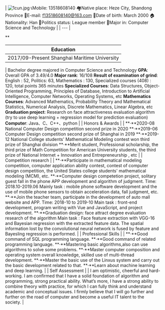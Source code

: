 | ![1cun.jpg](https://cdn.nlark.com/yuque/0/2021/jpeg/13004129/1618199263375-617787e5-0d65-4724-81be-dc57d65c88e4.jpeg#align=left&display=inline&height=228&margin=%5Bobject%20Object%5D&name=1cun.jpg&originHeight=2604&originWidth=1860&size=471245&status=done&style=none&width=163)
📞Mobile: 13518608140
🏘Native place: Heze City, Shandong Province
📧E-mail: [f13518608140@163.com](mailto:f13518608140@163.com)
👶Date of birth: March 2000
🏠Nationality: Han
👨Politics status: League member
🏫Major in: Computer Science and Technology |
| --- |

**

| Education                                      |
| ---------------------------------------------- |
| 2017/09-Present   Shanghai Maritime University |

| Bachelor degree majored in Computer Science and Technology
**GPA**: Overall GPA of 3.49/4.0    **Major rank**: 16/108
**Result of examination of grind**: English : 52, Politics: 63, Mathematics : 130, Specialized courses (408) : 120,
total points 365 minutes
**Specialized Courses**: Data Structures, Object-Oriented Programming, Principles of Database, Introduction to Artificial Intelligence, Computer Networks, Operating Systems, etc
**Mathematics Courses**: Advanced Mathematics, Probability Theory and Mathematical Statistics, Numerical Analysis, Discrete Mathematics, Linear Algebra, etc
**Graduation project**: Research on face attractiveness evaluation algorithm (try to use deep learning + regression model for prediction evaluation)
**Computer**: Java、C、C++、python |
| Honors & Awards |
| **·**2020-08 National Computer Design competition second prize in 2020
**·**2019-06 Computer Design competition second prize of Shanghai in 2019
**·**2019-12 National College students' Mathematical Modeling contest won third prize of Shanghai division 
**·**Merit student, Professional scholarship, the third prize of Math Competition for American University students, the third prize of National Internet + Innovation and Entrepreneurship , etc |
| Competition research |
| **·**Participate in mathematical modeling competition, computer application ability contest, contest of computer design competition, the United States college students' mathematical modeling (MCM), etc.
**·**Computer design competetion project, solitary guest fall in the phone APP development and algorithm of judgment.
Time: 2018.10-2019.06 
Mainly task : mobile phone software development and the use of mobile phone sensors to obtain acceleration data, fall judgment, etc.
**·**Join the teacher team, participate in the development of auto mall website and APP.
Time: 2018-10 to 2019-10
Main task : front-end development, program writing with Vue and JavaScript, and project development.
**·**Graduation design: face attract degree evaluation research of the algorithm
Main task : Face feature extraction with VGG-16 and Bayesian regression with the extracted feature data. The spatial information lost by the convolutional neural network is fused by feature and Bayesling regression is performed. |
| Professional Skills |
| **·**Good command of SQL programming language.
**·**Good command of related programming language.
**·**Mastering basic algorithms,also can use algorithms to solve some problems.
**·**Master computer composition and operating system overall knowledge, skilled use of multi-thread development.
**·**Master the basic use of the Linxus system and carry out the basic development related to that.
**·**Learn about machine learning and deep learning. |
| Self Assessment  |
| I am optimistic, cheerful and hard-working. I am confirmed that I have a solid foundation of algorithm and programming, strong practical ability. What’s more, I have a strong ability to combine theory with practice, for which I can fully think and understand academic and conceptual issues. I firmly believe that I will go further and further on the road of computer and become a useful IT talent to the society. |






